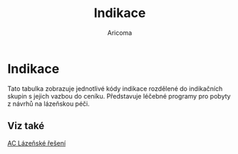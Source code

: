 ﻿---
    title: "Indikace"
    author: Aricoma
    ms.date: 04/30/2018
    ms.topic: article
    ms.prod: dynamics-nav-2017
    ms.contentlocale: cs-cz
    ms.lasthandoff: 04/30/2018
---

# Indikace

Tato tabulka zobrazuje jednotlivé kódy indikace rozdělené do indikačních skupin s jejich vazbou do ceníku. Představuje léčebné programy pro pobyty z návrhů na lázeňskou péči. 


## <a name="see-also"></a>Viz také
[AC Lázeňské řešení](spa-solution.md)